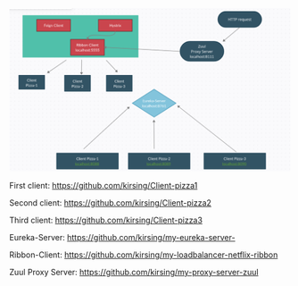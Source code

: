 ![img_1.png](img_1.png)


First client: https://github.com/kirsing/Client-pizza1

Second client: https://github.com/kirsing/Client-pizza2

Third client: https://github.com/kirsing/Client-pizza3


Eureka-Server: https://github.com/kirsing/my-eureka-server-

Ribbon-Client: https://github.com/kirsing/my-loadbalancer-netflix-ribbon

Zuul Proxy Server: https://github.com/kirsing/my-proxy-server-zuul

